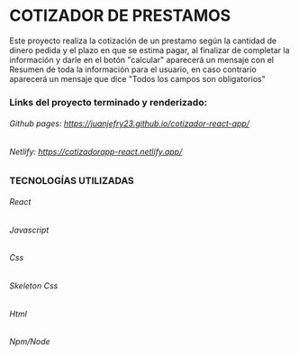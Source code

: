 # COTIZADOR DE PRESTAMOS

Este proyecto realiza la cotización de un prestamo según la cantidad de dinero pedida y el plazo en que se estima pagar, al finalizar de completar la información y darle en el botón "calcular" aparecerá un mensaje con el Resumen de toda la información para el usuario, en caso contrario aparecerá un mensaje que dice "Todos los campos son obligatorios"

### Links del proyecto terminado y renderizado:
###### Github pages: https://juanjefry23.github.io/cotizador-react-app/
###### Netlify: https://cotizadorapp-react.netlify.app/

### TECNOLOGÍAS UTILIZADAS
###### React
###### Javascript
###### Css
###### Skeleton Css
###### Html
###### Npm/Node
